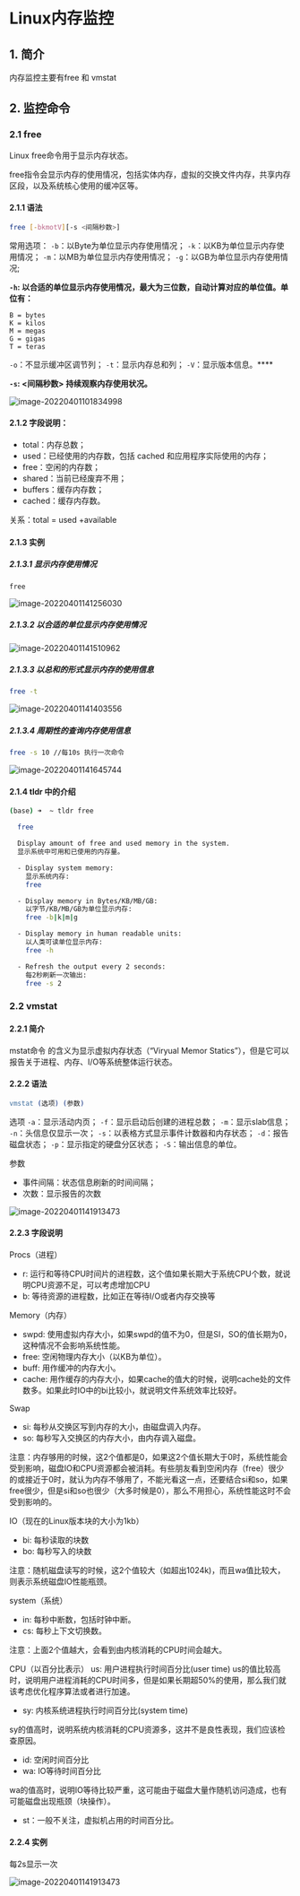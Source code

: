 # Linux内存监控

## 1. 简介

内存监控主要有free 和 vmstat

## 2. 监控命令

### 2.1 free

Linux free命令用于显示内存状态。

free指令会显示内存的使用情况，包括实体内存，虚拟的交换文件内存，共享内存区段，以及系统核心使用的缓冲区等。

#### 2.1.1 语法

```bash
free [-bkmotV][-s <间隔秒数>]
```

常用选项：
`-b`：以Byte为单位显示内存使用情况；
`-k`：以KB为单位显示内存使用情况；
`-m`：以MB为单位显示内存使用情况；
`-g`：以GB为单位显示内存使用情况;

**`-h`:  以合适的单位显示内存使用情况，最大为三位数，自动计算对应的单位值。单位有：**

```
B = bytes
K = kilos
M = megas
G = gigas
T = teras
```

`-o`：不显示缓冲区调节列；
`-t`：显示内存总和列；
`-V`：显示版本信息。****

**`-s`: <间隔秒数> 持续观察内存使用状况。** 

![image-20220401101834998](https://zszblog.oss-cn-beijing.aliyuncs.com/zszblog/image-20220401101834998.png)

#### 2.1.2 字段说明：

- total：内存总数；
- used：已经使用的内存数，包括 cached 和应用程序实际使用的内存；
- free：空闲的内存数；
- shared：当前已经废弃不用；
- buffers：缓存内存数；
- cached：缓存内存数。

关系：total = used +available

#### 2.1.3 实例

##### 2.1.3.1 显示内存使用情况

```
free
```

![image-20220401141256030](https://zszblog.oss-cn-beijing.aliyuncs.com/zszblog/image-20220401141256030.png)

##### 2.1.3.2 以合适的单位显示内存使用情况

![image-20220401141510962](https://zszblog.oss-cn-beijing.aliyuncs.com/zszblog/image-20220401141510962.png)

##### 2.1.3.3 以总和的形式显示内存的使用信息

```bash
free -t
```



![image-20220401141403556](https://zszblog.oss-cn-beijing.aliyuncs.com/zszblog/image-20220401141403556.png)

##### 2.1.3.4 周期性的查询内存使用信息

```bash
free -s 10 //每10s 执行一次命令
```

![image-20220401141645744](https://zszblog.oss-cn-beijing.aliyuncs.com/zszblog/image-20220401141645744.png)

#### 2.1.4 tldr 中的介绍

```bash
(base) ➜  ~ tldr free

  free

  Display amount of free and used memory in the system.
  显示系统中可用和已使用的内存量。

  - Display system memory:
  	显示系统内存:
    free

  - Display memory in Bytes/KB/MB/GB:
  	以字节/KB/MB/GB为单位显示内存:
    free -b|k|m|g

  - Display memory in human readable units:
  	以人类可读单位显示内存:
    free -h

  - Refresh the output every 2 seconds:
  	每2秒刷新一次输出:
    free -s 2
```



### 2.2 vmstat

#### 2.2.1 简介

mstat命令 的含义为显示虚拟内存状态（“Viryual Memor Statics”），但是它可以报告关于进程、内存、I/O等系统整体运行状态。

#### 2.2.2 语法

```erlang
vmstat (选项) (参数)
```

选项
`-a`：显示活动内页；
`-f`：显示启动后创建的进程总数；
`-m`：显示slab信息；
`-n`：头信息仅显示一次；
`-s`：以表格方式显示事件计数器和内存状态；
`-d`：报告磁盘状态；
`-p`：显示指定的硬盘分区状态；
`-S`：输出信息的单位。

参数

- 事件间隔：状态信息刷新的时间间隔；
- 次数：显示报告的次数

![image-20220401141913473](https://zszblog.oss-cn-beijing.aliyuncs.com/zszblog/image-20220401141913473.png)

#### 2.2.3 字段说明

Procs（进程）

- r: 运行和等待CPU时间片的进程数，这个值如果长期大于系统CPU个数，就说明CPU资源不足，可以考虑增加CPU
- b: 等待资源的进程数，比如正在等待I/O或者内存交换等

Memory（内存）

- swpd: 使用虚拟内存大小，如果swpd的值不为0，但是SI，SO的值长期为0，这种情况不会影响系统性能。
- free: 空闲物理内存大小（以KB为单位）。
- buff: 用作缓冲的内存大小。
- cache: 用作缓存的内存大小，如果cache的值大的时候，说明cache处的文件数多。如果此时IO中的bi比较小，就说明文件系统效率比较好。

Swap

- si: 每秒从交换区写到内存的大小，由磁盘调入内存。
- so: 每秒写入交换区的内存大小，由内存调入磁盘。

注意：内存够用的时候，这2个值都是0，如果这2个值长期大于0时，系统性能会受到影响，磁盘IO和CPU资源都会被消耗。有些朋友看到空闲内存（free）很少的或接近于0时，就认为内存不够用了，不能光看这一点，还要结合si和so，如果free很少，但是si和so也很少（大多时候是0），那么不用担心，系统性能这时不会受到影响的。

IO（现在的Linux版本块的大小为1kb）

- bi: 每秒读取的块数
- bo: 每秒写入的块数

注意：随机磁盘读写的时候，这2个值较大（如超出1024k)，而且wa值比较大，则表示系统磁盘IO性能瓶颈。

system（系统）

- in: 每秒中断数，包括时钟中断。
- cs: 每秒上下文切换数。

注意：上面2个值越大，会看到由内核消耗的CPU时间会越大。

CPU（以百分比表示）
us: 用户进程执行时间百分比(user time)
us的值比较高时，说明用户进程消耗的CPU时间多，但是如果长期超50%的使用，那么我们就该考虑优化程序算法或者进行加速。

- sy: 内核系统进程执行时间百分比(system time)

sy的值高时，说明系统内核消耗的CPU资源多，这并不是良性表现，我们应该检查原因。

- id: 空闲时间百分比
- wa: IO等待时间百分比

wa的值高时，说明IO等待比较严重，这可能由于磁盘大量作随机访问造成，也有可能磁盘出现瓶颈（块操作）。

- st：一般不关注，虚拟机占用的时间百分比。

#### 2.2.4 实例

每2s显示一次

![image-20220401141913473](https://zszblog.oss-cn-beijing.aliyuncs.com/zszblog/image-20220401141913473.png)


